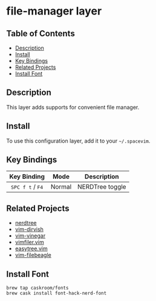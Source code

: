 # file-manager layer

## Table of Contents

<!-- vim-markdown-toc GFM -->
* [Description](#description)
* [Install](#install)
* [Key Bindings](#key-bindings)
* [Related Projects](#related-projects)
* [Install Font](#install-font)

<!-- vim-markdown-toc -->

## Description

This layer adds supports for convenient file manager.

## Install

To use this configuration layer, add it to your `~/.spacevim`.

## Key Bindings

Key Binding                        | Mode   | Description
:---:                              | :---:  | :---:
<kbd>SPC f t</kbd> / <kbd>F4</kbd> | Normal | NERDTree toggle

## Related Projects

- [nerdtree](https://github.com/scrooloose/nerdtree)
- [vim-dirvish](https://github.com/justinmk/vim-dirvish)
- [vim-vinegar](https://github.com/tpope/vim-vinegar)
- [vimfiler.vim](https://github.com/Shougo/vimfiler.vim)
- [easytree.vim](https://github.com/troydm/easytree.vim)
- [vim-filebeagle](https://github.com/jeetsukumaran/vim-filebeagle)

## Install Font

```
brew tap caskroom/fonts
brew cask install font-hack-nerd-font
```
